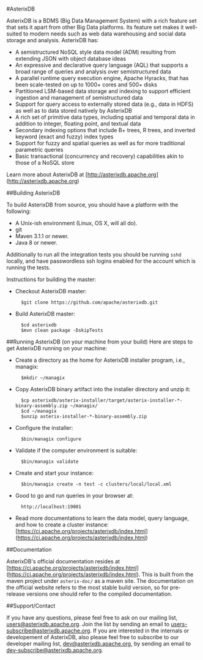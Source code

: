 <!--
 ! Licensed to the Apache Software Foundation (ASF) under one
 ! or more contributor license agreements.  See the NOTICE file
 ! distributed with this work for additional information
 ! regarding copyright ownership.  The ASF licenses this file
 ! to you under the Apache License, Version 2.0 (the
 ! "License"); you may not use this file except in compliance
 ! with the License.  You may obtain a copy of the License at
 !
 !   http://www.apache.org/licenses/LICENSE-2.0
 !
 ! Unless required by applicable law or agreed to in writing,
 ! software distributed under the License is distributed on an
 ! "AS IS" BASIS, WITHOUT WARRANTIES OR CONDITIONS OF ANY
 ! KIND, either express or implied.  See the License for the
 ! specific language governing permissions and limitations
 ! under the License.
 !-->
#AsterixDB

AsterixDB is a BDMS (Big Data Management System) with a rich feature set that sets it apart from other Big Data platforms.  Its feature set makes it well-suited to modern needs such as web data warehousing and social data storage and analysis. AsterixDB has:

 * A semistructured NoSQL style data model (ADM) resulting from extending JSON with object database ideas
 * An expressive and declarative query language (AQL) that supports a broad range of queries and analysis over semistructured data
 * A parallel runtime query execution engine, Apache Hyracks, that has been scale-tested on up to 1000+ cores and 500+ disks
 * Partitioned LSM-based data storage and indexing to support efficient ingestion and management of semistructured data
 * Support for query access to externally stored data (e.g., data in HDFS) as well as to data stored natively by AsterixDB
 * A rich set of primitive data types, including spatial and temporal data in addition to integer, floating point, and textual data
 * Secondary indexing options that include B+ trees, R trees, and inverted keyword (exact and fuzzy) index types
 * Support for fuzzy and spatial queries as well as for more traditional parametric queries
 * Basic transactional (concurrency and recovery) capabilities akin to those of a NoSQL store

Learn more about AsterixDB at [http://asterixdb.apache.org] (http://asterixdb.apache.org)


##Building AsterixDB

To build AsterixDB from source, you should have a platform with the following:

* A Unix-ish environment (Linux, OS X, will all do).
* git
* Maven 3.1.1 or newer.
* Java 8 or newer.

Additionally to run all the integration tests you should be running `sshd` locally, and have passwordless ssh logins enabled for the account which is running the tests.

Instructions for building the master:

* Checkout AsterixDB master:

        $git clone https://github.com/apache/asterixdb.git

* Build AsterixDB master:

        $cd asterixdb
        $mvn clean package -DskipTests


##Running AsterixDB (on your machine from your build)
Here are steps to get AsterixDB running on your machine:

* Create a directory as the home for AsterixDB installer program, i.e., managix:

        $mkdir ~/managix

* Copy AsterixDB binary artifact into the installer directory and unzip it:

        $cp asterixdb/asterix-installer/target/asterix-installer-*-binary-assembly.zip ~/managix/
        $cd ~/managix
        $unzip asterix-installer-*-binary-assembly.zip

* Configure the installer:

        $bin/managix configure

* Validate if the computer environment is suitable:

        $bin/managix validate

* Create and start your instance:

        $bin/managix create -n test -c clusters/local/local.xml

* Good to go and run queries in your browser at:

        http://localhost:19001

* Read more documentations to learn the data model, query language, and how to create a cluster instance:
  [https://ci.apache.org/projects/asterixdb/index.html] (https://ci.apache.org/projects/asterixdb/index.html)

##Documentation

AsterixDB's official documentation resides at [https://ci.apache.org/projects/asterixdb/index.html] (https://ci.apache.org/projects/asterixdb/index.html). This is built from the maven project under `asterix-doc/` as a maven site. The documentation on the official website refers to the most stable build version, so for pre-release versions one should refer to the compiled documentation.

##Support/Contact

If you have any questions, please feel free to ask on our mailing list, [users@asterixdb.apache.org](mailto:users@asterixdb.apache.org). Join the list by sending an email to [users-subscribe@asterixdb.apache.org](mailto:users-subscribe@asterixdb.apache.org). If you are interested in the internals or developement of AsterixDB, also please feel free to subscribe to our developer mailing list, [dev@asterixdb.apache.org](mailto:dev@asterixdb.apache.org), by sending an email to [dev-subscribe@asterixdb.apache.org](mailto:dev-subscribe@asterixdb.apache.org).

